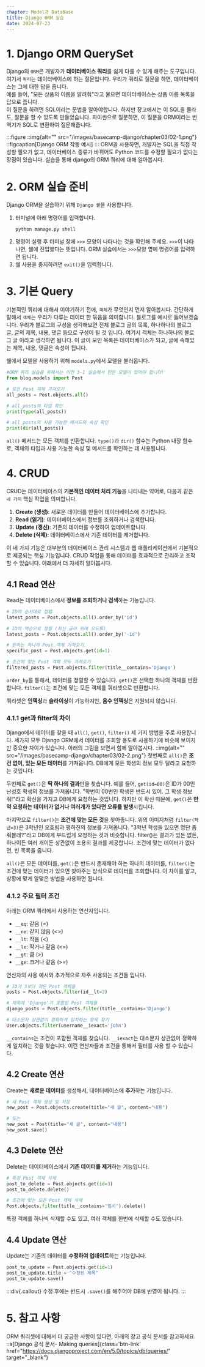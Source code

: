 ```yaml
---
chapter: Model과 DataBase
title: Django ORM 실습
date: 2024-07-23
---
```

# 1. Django ORM QuerySet

Django의 `ORM`은 개발자가 **데이터베이스 쿼리**를 쉽게 다룰 수 있게 해주는 도구입니다. 여기서 `쿼리`는 데이터베이스에 하는 질문입니다. 우리가 쿼리로 질문을 하면, 데이터베이스는 그에 대한 답을 줍니다.     
예를 들어, "모든 상품의 이름을 알려줘"라고 물으면 데이터베이스는 상품 이름 목록을 답으로 줍니다.      
이 질문을 하려면 SQL이라는 문법을 알아야합니다. 하지만 장고에서는 이 SQL을 몰라도, 질문을 할 수 있도록 만들었습니다.
파이썬으로 질문하면, 이 질문을 ORM이라는 번역기가 SQL로 변환하여 질문해줍니다.

:::figure
::img{alt="" src="/images/basecamp-django/chapter03/02-1.png"}
::figcaption[Django ORM 작동 예시]
:::
ORM을 사용하면, 개발자는 SQL을 직접 작성할 필요가 없고, 데이터베이스 종류가 바뀌어도 Python 코드를 수정할 필요가 없다는 장점이 있습니다. 실습을 통해 django의 ORM 쿼리에 대해 알아봅시다.

# 2. ORM 실습 준비
Django ORM을 실습하기 위해 `Django 쉘`을 사용합니다.

1. 터미널에 아래 명령어를 입력합니다.
   ```
   python manage.py shell
   ```
2. 명령어 실행 후 터미널 창에 `>>>` 모양이 나타나는 것을 확인해 주세요. `>>>`이 나타나면, 쉘에 진입했다는 뜻입니다. ORM 실습에서는 `>>>`모양 옆에 명령어를 입력하면 됩니다.
3. 쉘 사용을 중지하려면 `exit()`을 입력합니다.

# 3. 기본 Query

기본적인 쿼리에 대해서 이야기하기 전에, `객체`가 무엇인지 먼저 알아봅시다. 간단하게 말해서 `객체`는 우리가 다루는 데이터 한 묶음을 의미합니다. 블로그를 예시로 들어보겠습니다. 우리가 블로그의 구성을 생각해보면 전체 블로그 글의 목록, 하나하나의 블로그 글, 글의 제목, 내용, 댓글 등으로 구성이 될 것 입니다. 여기서 객체는 하나하나의 블로그 글 이라고 생각하면 됩니다. 이 글이 모인 목록은 데이터베이스가 되고, 글에 속해있는 제목, 내용, 댓글은 속성이 됩니다.

쉘에서 모델을 사용하기 위해 `models.py`에서 모델을 불러옵니다.   
```python
#ORM 쿼리 실습을 위해서는 이전 3-1 실습에서 만든 모델이 있어야 합니다!
from blog.models import Post
```
```python
# 모든 Post 객체 가져오기
all_posts = Post.objects.all()

# all_posts의 타입 확인
print(type(all_posts))

# all_posts의 사용 가능한 메서드와 속성 확인
print(dir(all_posts))
```
`all()` 메서드는 모든 객체를 반환합니다. `type()`과 `dir()` 함수는 Python 내장 함수로, 객체의 타입과 사용 가능한 속성 및 메서드를 확인하는 데 사용됩니다.

# 4. CRUD
CRUD는 데이터베이스의 **기본적인 데이터 처리 기능**을 나타내는 약어로, 다음과 같은 `네 가지` 핵심 작업을 의미합니다.
1. **Create (생성)**: 새로운 데이터를 만들어 데이터베이스에 추가합니다.
2. **Read (읽기)**: 데이터베이스에서 정보를 조회하거나 검색합니다.
3. **Update (갱신)**: 기존의 데이터를 수정하여 업데이트합니다.
4. **Delete (삭제)**: 데이터베이스에서 기존 데이터를 제거합니다.

이 네 가지 기능은 대부분의 데이터베이스 관리 시스템과 웹 애플리케이션에서 기본적으로 제공되는 핵심 기능입니다.
CRUD 작업을 통해 데이터를 효과적으로 관리하고 조작할 수 있습니다. 아래에서 더 자세히 알아봅시다.

## 4.1 Read 연산
Read는 데이터베이스에서 **정보를 조회하거나 검색**하는 기능입니다.

```python
# ID의 순서대로 정렬
latest_posts = Post.objects.all().order_by('id')

# ID의 역순으로 정렬 (최신 글이 위에 오도록)
latest_posts = Post.objects.all().order_by('-id')

# 원하는 하나의 Post 객체 가져오기
specific_post = Post.objects.get(id=1)

# 조건에 맞는 Post 객체 모두 가져오기
filtered_posts = Post.objects.filter(title__contains='Django')
```
`order_by`를 통해서, 데이터를 정렬할 수 있습니다.
`get()`은 선택한 하나의 객체를 반환합니다.
`filter()`는 조건에 맞는 모든 객체를 쿼리셋으로 반환합니다.

쿼리셋은 **인덱싱**과 **슬라이싱**이 가능하지만, **음수 인덱싱**은 지원되지 않습니다.

### 4.1.1 get과 filter의 차이
Django에서 데이터를 찾을 때 `all()`, `get()`, `filter()` 세 가지 방법을 주로 사용합니다. 
세가지 모두 Django ORM에서 데이터를 조회할 용도로 사용하기에 비슷해 보이지만 중요한 차이가 있습니다.
아래의 그림을 보면서 함께 알아봅시다.
::img{alt="" src="/images/basecamp-django/chapter03/02-2.png"}
첫번째로 `all()`은 **조건 없이, 있는 모든 데이터**를 가져옵니다. DB에게 모든 학생의 정보 모두 달라고 요청하는 것입니다.

두번째로 `get()`은 **딱 하나의 결과**만을 찾습니다. 예를 들어, `get(id=00)`은 ID가 00인 난성호 학생의 정보를 가져옵니다.
"학번이 00번인 학생은 반드시 있어. 그 학생 정보 줘!"라고 확신을 가지고 DB에게 요청하는 것입니다. 
하지만 이 확신 때문에, `get()`은 **만약 요청하는 데이터가 없거나 여러개가 있다면 오류를 발생**시킵니다.

마지막으로 `filter()`는 **조건에 맞는 모든 것**을 찾아줍니다. 위의 이미지처럼 `filter(학년=3)`은 3학년인 오효림과 평하진의 정보를 가져옵니다.
"3학년 학생들 있으면 명단 좀 줘볼래?"라고 DB에게 부드럽게 요청하는 것과 비슷합니다.
filter()는 결과가 있든 없든, 하나이든 여러 개이든 상관없이 조용히 결과를 제공합니다. 조건에 맞는 데이터가 없다면, 빈 목록을 줍니다.

`all()`은 모든 데이터를, `get()`은 반드시 존재해야 하는 하나의 데이터를, `filter()`는 조건에 맞는 데이터가 있으면 찾아주는 방식으로 데이터를 조회합니다.
이 차이를 알고, 상황에 맞게 알맞은 방법을 사용하면 됩니다.

### 4.1.2 주요 필터 조건
아래는 ORM 쿼리에서 사용하는 연산자입니다.
- `__eq`: 같음 (=)
- `__ne`: 같지 않음 (<>)
- `__lt`: 작음 (<)
- `__le`: 작거나 같음 (<=)
- `__gt`: 큼 (>)
- `__ge`: 크거나 같음 (>=)      

연산자의 사용 예시와 추가적으로 자주 사용되는 조건들 입니다.
```python
# ID가 3보다 작은 Post 객체들
posts = Post.objects.filter(id__lt=3) 

# 제목에 'Django'가 포함된 Post 객체들
django_posts = Post.objects.filter(title__contains='Django')

# 대소문자 상관없이 정확하게 일치하는 항목 찾기
User.objects.filter(username__iexact='john')
```
`__contains`는 조건이 포함된 객체를 찾습니다. `__iexact`는 대소문자 상관없이 정확하게 일치하는 것을 찾습니다.
이런 연산자들과 조건을 통해서 필터를 사용 할 수 있습니다.

## 4.2 Create 연산
Create는 **새로운 데이터**를 생성해서, 데이터베이스에 **추가**하는 기능입니다.
```python
# 새 Post 객체 생성 및 저장
new_post = Post.objects.create(title="새 글", content="내용")

# 또는
new_post = Post(title="새 글", content="내용")
new_post.save()
```

## 4.3 Delete 연산
Delete는 데이터베이스에서 **기존 데이터를 제거**하는 기능입니다.

```python
# 특정 Post 객체 삭제
post_to_delete = Post.objects.get(id=3)
post_to_delete.delete()

# 조건에 맞는 모든 Post 객체 삭제
Post.objects.filter(title__contains='임시').delete()
```
특정 객체를 하나씩 삭제할 수도 있고, 여러 객체를 한번에 삭제할 수도 있습니다.

## 4.4 Update 연산
Update는 기존의 데이터를 **수정하여 업데이트**하는 기능입니다.
```python
post_to_update = Post.objects.get(id=1)
post_to_update.title = "수정된 제목"
post_to_update.save()
```
:::div{.callout}
수정 후에는 반드시 `.save()`를 해주어야 DB에 반영이 됩니다.
:::
# 5. 참고 사항
ORM 쿼리셋에 대해서 더 궁금한 사항이 있다면, 아래의 장고 공식 문서를 참고하세요.
::a[Django 공식 문서- Making queries]{class='btn-link' href="https://docs.djangoproject.com/en/5.0/topics/db/queries/" target="\_blank"}